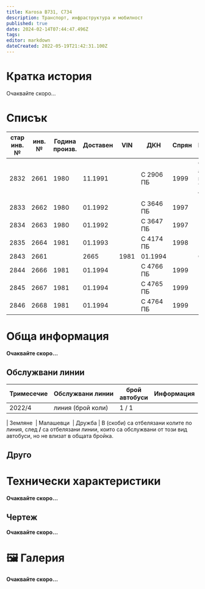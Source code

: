 ```yaml
---
title: Karosa B731, C734 
description: Транспорт, инфраструктура и мобилност
published: true
date: 2024-02-14T07:44:47.496Z
tags: 
editor: markdown
dateCreated: 2022-05-19T21:42:31.100Z
---
```


# Кратка история

Oчаквайте скоро…

# Списък

| стар <br>инв. № | инв. № | Година <br> произв. | Доставен | VIN | ДКН | Спрян | Информация |
| ---  | --- | --- | --- | --- | --- | --- | --- |
| 2832 | 2661 | 1980 | 11.1991 |     | С 2906 ПБ | 1999 | От 01.1998 аварийна към Трамваен транспорт. |
| 2833 | 2662 | 1980 | 01.1992 |     | С 3646 ПБ | 1997 |     |
| 2834 | 2663 | 1980 | 01.1992 |     | С 3647 ПБ | 1997 |     |
| 2835 | 2664 | 1981 | 01.1993 |     | С 4174 ПБ | 1998 |     |
| 2843 | 2661 || 2665 | 1981 | 01.1994 |     | С 4767 ПБ | 1999 |     |
| 2844 | 2666 | 1981 | 01.1994 |     | С 4766 ПБ | 1999 |     |
| 2845 | 2667 | 1981 | 01.1994 |     | С 4765 ПБ | 1999 |     |
| 2846 | 2668 | 1981 | 01.1994 |     | С 4764 ПБ | 1999 |     |


# Обща информация

**Oчаквайте скоро…**

## Обслужвани линии

| **Тримесечие** | **Обслужвани линии** | **брой**  <br>**автобуси** | **Информация** |
| --- | --- | --- | --- |
| 2022/4 | линия (брой коли) | 1 / 1 |     |

| Земляне  | Малашевци  | Дружба | В (скоби) са отбелязани колите по линия, след **/** са отбелязани линии, които са обслужвани от този вид автобуси, но не влизат в общата бройка.

## Друго

# Технически характеристики

**Oчаквайте скоро…**

## Чертеж

**Oчаквайте скоро…**

# 🖼️ Галерия

**Oчаквайте скоро…**